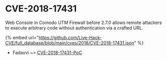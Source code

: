 # CVE-2018-17431

Web Console in Comodo UTM Firewall before 2.7.0 allows remote attackers to execute arbitrary code without authentication via a crafted URL.

{% embed url="https://github.com/Live-Hack-CVE/full_database/blob/main/cves/2018/CVE-2018-17431.json" %}


* Fadavvi ~> [CVE-2018-17431-PoC](https://www.alice-snow.ru/2018/database/cve-2018-17431/cve-2018-17431-poc-fadavvi)